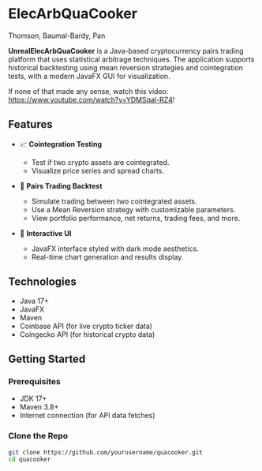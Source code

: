 # ElecArbQuaCooker

Thomson, Baumal-Bardy, Pan

**UnrealElecArbQuaCooker** is a Java-based cryptocurrency pairs trading platform that uses statistical arbitrage techniques. The application supports historical backtesting using mean reversion strategies and cointegration tests, with a modern JavaFX GUI for visualization.

If none of that made any sense, watch this video: https://www.youtube.com/watch?v=YDMSqal-RZ4!

## Features

- 📈 **Cointegration Testing**

  - Test if two crypto assets are cointegrated.
  - Visualize price series and spread charts.

- 🤖 **Pairs Trading Backtest**

  - Simulate trading between two cointegrated assets.
  - Use a Mean Reversion strategy with customizable parameters.
  - View portfolio performance, net returns, trading fees, and more.

- 🎨 **Interactive UI**
  - JavaFX interface styled with dark mode aesthetics.
  - Real-time chart generation and results display.

## Technologies

- Java 17+
- JavaFX
- Maven
- Coinbase API (for live crypto ticker data)
- Coingecko API (for historical crypto data)

## Getting Started

### Prerequisites

- JDK 17+
- Maven 3.8+
- Internet connection (for API data fetches)

### Clone the Repo

```bash
git clone https://github.com/yourusername/quacooker.git
cd quacooker
```
